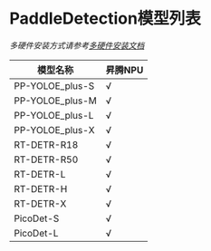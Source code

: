 # PaddleDetection模型列表

*多硬件安装方式请参考[多硬件安装文档](install_other_devices.md)*

| 模型名称 | 昇腾NPU |
| ---------------- | -------- |
| PP-YOLOE_plus-S | √ |
| PP-YOLOE_plus-M | √ |
| PP-YOLOE_plus-L | √ | 
| PP-YOLOE_plus-X | √ |
| RT-DETR-R18 | √ |
| RT-DETR-R50 | √ |
| RT-DETR-L | √ |
| RT-DETR-H | √ |
| RT-DETR-X | √ |
| PicoDet-S | √ |
| PicoDet-L | √ |